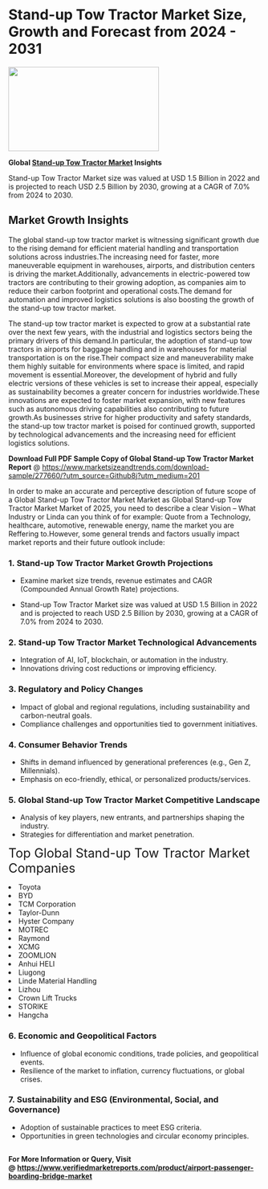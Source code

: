 <H1>Stand-up Tow Tractor Market Size, Growth and Forecast from 2024 - 2031</H1><img class="aligncenter size-medium wp-image-584254" src="https://thirdeyenews.in/wp-content/uploads/2024/09/Global-Market-Research-300x168.jpeg" alt="" width="300" height="168" /><p><strong>Global&nbsp;<a href="https://www.marketsizeandtrends.com/download-sample/277660/?utm_source=Github8j?utm_medium=201">Stand-up Tow Tractor Market</a> Insights</strong></p><p>Stand-up Tow Tractor Market size was valued at USD 1.5 Billion in 2022 and is projected to reach USD 2.5 Billion by 2030, growing at a CAGR of 7.0% from 2024 to 2030.</p><p><h2>Market Growth Insights</h2> <p>The global stand-up tow tractor market is witnessing significant growth due to the rising demand for efficient material handling and transportation solutions across industries.The increasing need for faster, more maneuverable equipment in warehouses, airports, and distribution centers is driving the market.Additionally, advancements in electric-powered tow tractors are contributing to their growing adoption, as companies aim to reduce their carbon footprint and operational costs.The demand for automation and improved logistics solutions is also boosting the growth of the stand-up tow tractor market.</p> <p>The stand-up tow tractor market is expected to grow at a substantial rate over the next few years, with the industrial and logistics sectors being the primary drivers of this demand.In particular, the adoption of stand-up tow tractors in airports for baggage handling and in warehouses for material transportation is on the rise.Their compact size and maneuverability make them highly suitable for environments where space is limited, and rapid movement is essential.Moreover, the development of hybrid and fully electric versions of these vehicles is set to increase their appeal, especially as sustainability becomes a greater concern for industries worldwide.These innovations are expected to foster market expansion, with new features such as autonomous driving capabilities also contributing to future growth.As businesses strive for higher productivity and safety standards, the stand-up tow tractor market is poised for continued growth, supported by technological advancements and the increasing need for efficient logistics solutions.</p> <p><span class=""><strong>Download Full PDF Sample Copy of Global Stand-up Tow Tractor Market Report</strong> @ <a href="https://www.marketsizeandtrends.com/download-sample/277660/?utm_source=Github8j?utm_medium=201" target="_blank">https://www.marketsizeandtrends.com/download-sample/277660/?utm_source=Github8j?utm_medium=201</a></span></p><p>In order to make an accurate and perceptive description of future scope of a Global&nbsp;Stand-up Tow Tractor Market Market as Global&nbsp;Stand-up Tow Tractor Market Market of 2025, you need to describe a clear Vision &ndash; What Industry or Linda can you think of for example: Quote from a Technology, healthcare, automotive, renewable energy, name the market you are Reffering to.However, some general trends and factors usually impact market reports and their future outlook include:</p><h3>1.&nbsp;<strong>Stand-up Tow Tractor Market Growth Projections</strong></h3><ul><li>Examine market size trends, revenue estimates and CAGR (Compounded Annual Growth Rate) projections.</li><li><p>Stand-up Tow Tractor Market size was valued at USD 1.5 Billion in 2022 and is projected to reach USD 2.5 Billion by 2030, growing at a CAGR of 7.0% from 2024 to 2030.</p></li></ul><h3>2.&nbsp;<strong>Stand-up Tow Tractor Market Technological Advancements</strong></h3><ul><li>Integration of AI, IoT, blockchain, or automation in the industry.</li><li>Innovations driving cost reductions or improving efficiency.</li></ul><h3>3.&nbsp;<strong>Regulatory and Policy Changes</strong></h3><ul><li>Impact of global and regional regulations, including sustainability and carbon-neutral goals.</li><li>Compliance challenges and opportunities tied to government initiatives.</li></ul><h3>4.&nbsp;<strong>Consumer Behavior Trends</strong></h3><ul><li>Shifts in demand influenced by generational preferences (e.g., Gen Z, Millennials).</li><li>Emphasis on eco-friendly, ethical, or personalized products/services.</li></ul><h3>5.&nbsp;<strong>Global Stand-up Tow Tractor Market Competitive Landscape</strong></h3><ul><li>Analysis of key players, new entrants, and partnerships shaping the industry.</li><li>Strategies for differentiation and market penetration.</li></ul><p data-pm-slice="1 1 []"><span style="color: inherit; font-family: inherit; font-size: 25px;">Top Global Stand-up Tow Tractor Market Companies</span></p><div class="" data-test-id=""><p><li>Toyota</li><li> BYD</li><li> TCM Corporation</li><li> Taylor-Dunn</li><li> Hyster Company</li><li> MOTREC</li><li> Raymond</li><li> XCMG</li><li> ZOOMLION</li><li> Anhui HELI</li><li> Liugong</li><li> Linde Material Handling</li><li> Lizhou</li><li> Crown Lift Trucks</li><li> STORIKE</li><li> Hangcha</li></p></div><h3>6.&nbsp;<strong>Economic and Geopolitical Factors</strong></h3><ul><li>Influence of global economic conditions, trade policies, and geopolitical events.</li><li>Resilience of the market to inflation, currency fluctuations, or global crises.</li></ul><h3>7.&nbsp;<strong>Sustainability and ESG (Environmental, Social, and Governance)</strong></h3><ul><li>Adoption of sustainable practices to meet ESG criteria.</li><li>Opportunities in green technologies and circular economy principles.</li></ul><h2><strong style="font-size: 14px;">For More Information or Query, Visit @&nbsp;</strong><a style="background-color: #ffffff; font-size: 14px;" href="https://www.marketsizeandtrends.com/report/stand-up-tow-tractor-market/" target="_blank">https://www.verifiedmarketreports.com/product/airport-passenger-boarding-bridge-market</a></h2>